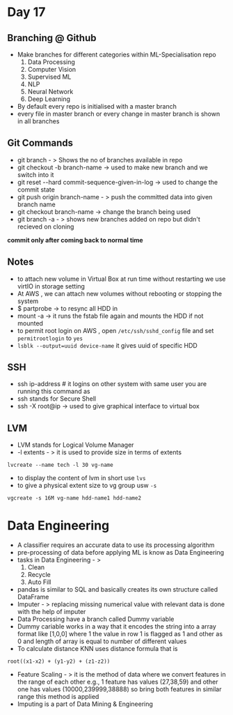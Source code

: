 # Day 17 



## Branching @ Github
  * Make branches for different categories within ML-Specialisation repo
    1. Data Processing
    2. Computer Vision
    3. Supervised ML
    4. NLP
    5. Neural Network
    6. Deep Learning
  * By default every repo is initialised with a master branch
  * every file in master branch or every change in master branch is shown in all branches


## Git Commands
  * git branch  - > Shows the no of branches available in repo
  * git checkout -b branch-name -> used to make new branch and we switch into it
  * git reset --hard commit-sequence-given-in-log -> used to change the commit state
  * git push origin branch-name - > push the committed data into given branch name
  * git checkout branch-name -> change the branch being used
  * git branch -a - > shows new branches added on repo but didn't recieved on cloning
  
   **commit only after coming back to normal time**


## Notes
  * to attach new volume in Virtual Box at run time without restarting
    we use virtIO in storage setting
  * At AWS , we can attach new volumes without rebooting or stopping the system
  * $ partprobe -> to resync all HDD in
  * mount -a -> it runs the fstab file again and mounts the HDD if not mounted
  * to permit root login on AWS , open ```/etc/ssh/sshd_config``` file and set ```permitrootlogin``` to ```yes```
  * ```lsblk --output=uuid device-name``` it gives uuid of specific HDD

## SSH
  * ssh ip-address  # it logins on other system with same user you are running this command as
  * ssh stands for Secure Shell
  * ssh -X root@ip -> used to give graphical interface to virtual box

## LVM
  * LVM stands for Logical Volume Manager
  * -l extents - > it is used to provide size in terms of extents
  ```
  lvcreate --name tech -l 30 vg-name
  ```
  * to display the content of lvm in short use ```lvs```
  * to give a physical extent size to vg group usw ``` -s ```
  ```
  vgcreate -s 16M vg-name hdd-name1 hdd-name2
  ```

# Data Engineering
  * A classifier requires an accurate data to use its processing algorithm
  * pre-processing of data before applying ML is know as Data Engineering
  * tasks in Data Engineering - >
    1. Clean
    2. Recycle
    3. Auto Fill
  * pandas is similar to SQL and basically creates its own structure called DataFrame
  * Imputer - > replacing missing numerical value with relevant data is done with the help of imputer
  * Data Processing have a branch called Dummy variable
  * Dummy cariable works in a way that it encodes the string into a array format like [1,0,0] where 1 the value in row 1 is flagged as 1 and other as 0 and length of array is equal to number of different values
  * To calculate distance KNN uses distance formula that is
  ```
  root((x1-x2) + (y1-y2) + (z1-z2))
  ```
  * Feature Scaling - > it is the method of data where we convert features in the range of each other
  e.g., 1 feature has values (27,38,59) and other one has values (10000,239999,38888) so bring both features in similar range this method is applied
  * Imputing is a part of Data Mining & Engineering

